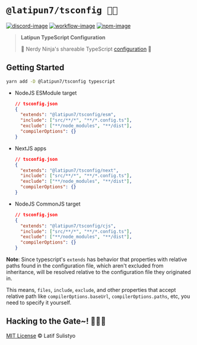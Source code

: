 # `@latipun7/tsconfig 🥷🎯`

[![discord-image]][discord-url]
[![workflow-image]][workflow-url]
[![npm-image]][npm-url]

> **Latipun TypeScript Configuration**
>
> 🥷 Nerdy Ninja's shareable TypeScript [configuration](https://www.typescriptlang.org/tsconfig/) 🎯

## Getting Started

```sh
yarn add -D @latipun7/tsconfig typescript
```

- NodeJS ESModule target

  ```json
  // tsconfig.json
  {
    "extends": "@latipun7/tsconfig/esm",
    "include": ["src/**/*", "**/*.config.ts"],
    "exclude": ["**/node_modules", "**/dist"],
    "compilerOptions": {}
  }
  ```

- NextJS apps

  ```json
  // tsconfig.json
  {
    "extends": "@latipun7/tsconfig/next",
    "include": ["src/**/*", "**/*.config.ts"],
    "exclude": ["**/node_modules", "**/dist"],
    "compilerOptions": {}
  }
  ```

- NodeJS CommonJS target

  ```json
  // tsconfig.json
  {
    "extends": "@latipun7/tsconfig/cjs",
    "include": ["src/**/*", "**/*.config.ts"],
    "exclude": ["**/node_modules", "**/dist"],
    "compilerOptions": {}
  }
  ```

**Note**: Since typescript's `extends` has behavior that properties with relative paths found in the configuration file, which aren't excluded from inheritance, will be resolved relative to the configuration file they originated in.

This means, `files`, `include`, `exclude`, and other properties that accept relative path like `compilerOptions.baseUrl`, `compilerOptions.paths`, etc, you need to specify it yourself.

## Hacking to the Gate~! 🧑‍💻🎶

[MIT License][license-url] © Latif Sulistyo

<!-- Variables -->

[discord-image]: https://img.shields.io/discord/758271814153011201?label=Developers%20Indonesia&logo=discord&style=flat-square
[discord-url]: https://discord.gg/njSj2Nq "Chat and discuss at Developers Indonesia"
[workflow-image]: https://img.shields.io/github/workflow/status/latipun7/library/%E2%9A%99%20CI%2FCD%20%F0%9F%9A%80?label=CI%2FCD&logo=github%20actions&style=flat-square
[workflow-url]: https://github.com/latipun7/library/actions "GitHub Actions"
[npm-image]: https://img.shields.io/npm/v/@latipun7/tsconfig?label=package&logo=npm&style=flat-square
[npm-url]: https://npmjs.org/package/@latipun7/tsconfig "@latipun7/tsconfig on NPM"
[license-url]: https://github.com/latipun7/library/blob/main/license "MIT License"
